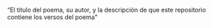 “El titulo del poema, su autor, y la descripción de que este repositorio contiene los versos del poema"

